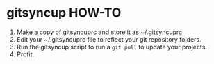 gitsyncup HOW-TO
================

1. Make a copy of gitsyncuprc and store it as ~/.gitsyncuprc
2. Edit your ~/.gitsyncuprc file to reflect your git repository folders.
3. Run the gitsyncup script to run a `git pull` to update your projects.
4. Profit.

